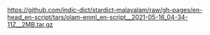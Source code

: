 https://github.com/indic-dict/stardict-malayalam/raw/gh-pages/en-head_en-script/tars/olam-enml_en-script__2021-05-16_04-34-11Z__2MB.tar.gz  
